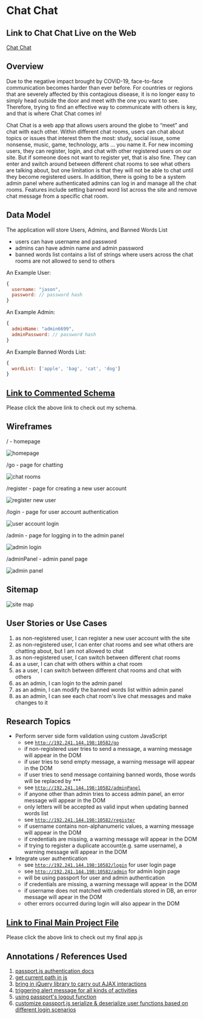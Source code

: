 # Chat Chat

## Link to Chat Chat Live on the Web
[Chat Chat](http://192.241.144.198:10582/)

## Overview

Due to the negative impact brought by COVID-19, face-to-face communication becomes harder than ever before. For countries or regions that are severely affected by this contagious disease, it is no longer easy to simply head outside the door and meet with the one you want to see. Therefore, trying to find an effective way to communicate with others is key, and that is where Chat Chat comes in!

Chat Chat is a web app that allows users around the globe to “meet” and chat with each other. Within different chat rooms, users can chat about topics or issues that interest them the most: study, social issue, some nonsense, music, game, technology, arts … you name it. For new incoming users, they can register, login, and chat with other registered users on our site. But if someone does not want to register yet, that is also fine. They can enter and switch around between different chat rooms to see what others are talking about, but one limitation is that they will not be able to chat until they become registered users. In addition, there is going to be a system admin panel where authenticated admins can log in and manage all the chat rooms. Features include setting banned word list across the site and remove chat message from a specific chat room. 

## Data Model

The application will store Users, Admins, and Banned Words List

* users can have username and password
* admins can have admin name and admin password
* banned words list contains a list of strings where users across the chat rooms are not allowed to send to others

An Example User:

```javascript
{
  username: "jason",
  password: // password hash
}
```

An Example Admin:

```javascript
{
  adminName: "admin6699",
  adminPassword: // password hash
}
```

An Example Banned Words List:

```javascript
{
  wordList: ['apple', 'bag', 'cat', 'dog']
}
```

## [Link to Commented Schema](db.js)

Please click the above link to check out my schema.

## Wireframes

/ - homepage

![homepage](documentation/homepage.png)

/go - page for chatting

![chat rooms](documentation/chat.png)

/register - page for creating a new user account

![register new user](documentation/register.png)

/login - page for user account authentication

![user account login](documentation/login.png)

/admin - page for logging in to the admin panel

![admin login](documentation/admin.png)

/adminPanel - admin panel page

![admin panel](documentation/adminPanel.png)

## Sitemap

![site map](documentation/site_map.png)

## User Stories or Use Cases

1. as non-registered user, I can register a new user account with the site
2. as non-registered user, I can enter chat rooms and see what others are chatting about, but I am not allowed to chat
3. as non-registered user, I can switch between different chat rooms
4. as a user, I can chat with others within a chat room
5. as a user, I can switch between different chat rooms and chat with others
6. as an admin, I can login to the admin panel
7. as an admin, I can modify the banned words list within admin panel
8. as an admin, I can see each chat room's live chat messages and make changes to it

## Research Topics

* Perform server side form validation using custom JavaScript
    * see <code>http://192.241.144.198:10582/go</code>
    * if non-registered user tries to send a message, a warning message will appear in the DOM
    * if user tries to send empty message, a warning message will appear in the DOM
    * if user tries to send message containing banned words, those words will be replaced by ***
    * see <code>http://192.241.144.198:10582/adminPanel</code>
    * if anyone other than admin tries to access admin panel, an error message will appear in the DOM
    * only letters will be accepted as valid input when updating banned words list
    * see <code>http://192.241.144.198:10582/register</code>
    * if username contains non-alphanumeric values, a warning message will appear in the DOM
    * if credentials are missing, a warning message will appear in the DOM
    * if trying to register a duplicate account(e.g. same username), a warning message will appear in the DOM
* Integrate user authentication
    * see <code>http://192.241.144.198:10582/login</code> for user login page
    * see <code>http://192.241.144.198:10582/admin</code> for admin login page
    * will be using passport for user and admin authentication
    * if credentials are missing, a warning message will appear in the DOM
    * if username does not matched with credentials stored in DB, an error message will apear in the DOM
    * other errors occurred during login will also appear in the DOM

## [Link to Final Main Project File](app.js)

Please click the above link to check out my final app.js

## Annotations / References Used

1. [passport.js authentication docs](https://www.passportjs.org/docs/)
2. [get current path in js](https://stackoverflow.com/questions/3151436/how-can-i-get-the-current-directory-name-in-javascript/36420350)
3. [bring in jQuery library to carry out AJAX interactions](https://code.jquery.com/)
4. [triggering alert message for all kinds of activities](https://www.npmjs.com/package/js-alert)
5. [using passport's logout function](http://www.passportjs.org/docs/logout/)
6. [customize passport.js serialize & deserialize user functions based on different login scenarios](https://stackoverflow.com/questions/45897332/passport-js-multiple-de-serialize-methods)